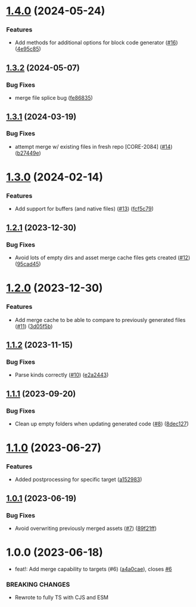 # [1.4.0](https://github.com/kapetacom/codegen/compare/v1.3.2...v1.4.0) (2024-05-24)


### Features

* Add methods for additional options for block code generator ([#16](https://github.com/kapetacom/codegen/issues/16)) ([4e95c85](https://github.com/kapetacom/codegen/commit/4e95c858c94aa8facbd9df92fbee16e5c0995f23))

## [1.3.2](https://github.com/kapetacom/codegen/compare/v1.3.1...v1.3.2) (2024-05-07)


### Bug Fixes

* merge file splice bug ([fe86835](https://github.com/kapetacom/codegen/commit/fe86835112f7f41c2e6e21a243958919852add44))

## [1.3.1](https://github.com/kapetacom/codegen/compare/v1.3.0...v1.3.1) (2024-03-19)


### Bug Fixes

* attempt merge w/ existing files in fresh repo [CORE-2084] ([#14](https://github.com/kapetacom/codegen/issues/14)) ([b27449e](https://github.com/kapetacom/codegen/commit/b27449e98b798a91d787d5efb4db009508290ef7))

# [1.3.0](https://github.com/kapetacom/codegen/compare/v1.2.1...v1.3.0) (2024-02-14)


### Features

* Add support for buffers (and native files) ([#13](https://github.com/kapetacom/codegen/issues/13)) ([fcf5c79](https://github.com/kapetacom/codegen/commit/fcf5c79cb69374d2d441774c68653b641726343b))

## [1.2.1](https://github.com/kapetacom/codegen/compare/v1.2.0...v1.2.1) (2023-12-30)


### Bug Fixes

* Avoid lots of empty dirs and asset merge cache files gets created ([#12](https://github.com/kapetacom/codegen/issues/12)) ([95cad45](https://github.com/kapetacom/codegen/commit/95cad45e8b66a23e5c962bc865310f4820b43014))

# [1.2.0](https://github.com/kapetacom/codegen/compare/v1.1.2...v1.2.0) (2023-12-30)


### Features

* Add merge cache to be able to compare to previously generated files ([#11](https://github.com/kapetacom/codegen/issues/11)) ([3d05f5b](https://github.com/kapetacom/codegen/commit/3d05f5bf1281e51c9ac9eb464a8ab46dd003805c))

## [1.1.2](https://github.com/kapetacom/codegen/compare/v1.1.1...v1.1.2) (2023-11-15)

### Bug Fixes

-   Parse kinds correctly ([#10](https://github.com/kapetacom/codegen/issues/10)) ([e2a2443](https://github.com/kapetacom/codegen/commit/e2a24432d8d7aafc92992aeaac675a30ed1ed123))

## [1.1.1](https://github.com/kapetacom/codegen/compare/v1.1.0...v1.1.1) (2023-09-20)

### Bug Fixes

-   Clean up empty folders when updating generated code ([#8](https://github.com/kapetacom/codegen/issues/8)) ([8dec127](https://github.com/kapetacom/codegen/commit/8dec12747d5d0b68745297361e178a1c336288b2))

# [1.1.0](https://github.com/kapetacom/codegen/compare/v1.0.1...v1.1.0) (2023-06-27)

### Features

-   Added postprocessing for specific target ([a152983](https://github.com/kapetacom/codegen/commit/a1529832fe8e7e7bcbd32c0e1fccdd1b2a2844d5))

## [1.0.1](https://github.com/kapetacom/codegen/compare/v1.0.0...v1.0.1) (2023-06-19)

### Bug Fixes

-   Avoid overwriting previously merged assets ([#7](https://github.com/kapetacom/codegen/issues/7)) ([89f21ff](https://github.com/kapetacom/codegen/commit/89f21fff183711388fef46b8dfcd80b7fee2960a))

# 1.0.0 (2023-06-18)

-   feat!: Add merge capability to targets (#6) ([a4a0cae](https://github.com/kapetacom/codegen/commit/a4a0cae738a0cbf1e4290fcdc46d7d0ddf800928)), closes [#6](https://github.com/kapetacom/codegen/issues/6)

### BREAKING CHANGES

-   Rewrote to fully TS with CJS and ESM
